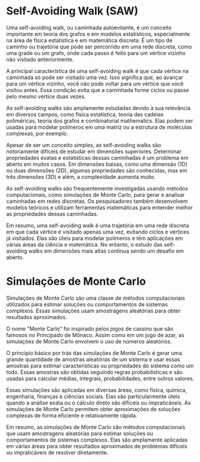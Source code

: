 # Self-Avoiding Walk (SAW)

Uma self-avoiding walk, ou caminhada autoevitante, é um conceito importante em teoria dos grafos e em modelos estatísticos, especialmente na área de física estatística e em matemática discreta. É um tipo de caminho ou trajetória que pode ser percorrido em uma rede discreta, como uma grade ou um grafo, onde cada passo é feito para um vértice vizinho não visitado anteriormente.

A principal característica de uma self-avoiding walk é que cada vértice na caminhada só pode ser visitado uma vez. Isso significa que, ao avançar para um vértice vizinho, você não pode voltar para um vértice que você visitou antes. Essa condição evita que a caminhada forme ciclos ou passe pelo mesmo vértice duas vezes.

As self-avoiding walks são amplamente estudadas devido à sua relevância em diversos campos, como física estatística, teoria das cadeias poliméricas, teoria dos grafos e combinatorial mathematics. Elas podem ser usadas para modelar polímeros em uma matriz ou a estrutura de moléculas complexas, por exemplo.

Apesar de ser um conceito simples, as self-avoiding walks são notoriamente difíceis de estudar em dimensões superiores. Determinar propriedades exatas e estatísticas dessas caminhadas é um problema em aberto em muitos casos. Em dimensões baixas, como uma dimensão (1D) ou duas dimensões (2D), algumas propriedades são conhecidas, mas em três dimensões (3D) e além, a complexidade aumenta muito.

As self-avoiding walks são frequentemente investigadas usando métodos computacionais, como simulações de Monte Carlo, para gerar e analisar caminhadas em redes discretas. Os pesquisadores também desenvolvem modelos teóricos e utilizam ferramentas matemáticas para entender melhor as propriedades dessas caminhadas.

Em resumo, uma self-avoiding walk é uma trajetória em uma rede discreta em que cada vértice é visitado apenas uma vez, evitando ciclos e vértices já visitados. Elas são úteis para modelar polímeros e têm aplicações em várias áreas da ciência e matemática. No entanto, o estudo das self-avoiding walks em dimensões mais altas continua sendo um desafio em aberto.

# Simulações de Monte Carlo

Simulações de Monte Carlo são uma classe de métodos computacionais utilizados para estimar soluções ou comportamentos de sistemas complexos. Essas simulações usam amostragens aleatórias para obter resultados aproximados.

O nome "Monte Carlo" foi inspirado pelos jogos de cassino que são famosos no Principado de Mônaco. Assim como em um jogo de azar, as simulações de Monte Carlo envolvem o uso de números aleatórios.

O princípio básico por trás das simulações de Monte Carlo é gerar uma grande quantidade de amostras aleatórias de um sistema e usar essas amostras para estimar características ou propriedades do sistema como um todo. Essas amostras são obtidas seguindo regras probabilísticas e são usadas para calcular médias, integrais, probabilidades, entre outros valores.

Essas simulações são aplicadas em diversas áreas, como física, química, engenharia, finanças e ciências sociais. Elas são particularmente úteis quando a análise exata ou o cálculo direto são difíceis ou impraticáveis. As simulações de Monte Carlo permitem obter aproximações de soluções complexas de forma eficiente e relativamente rápida.

Em resumo, as simulações de Monte Carlo são métodos computacionais que usam amostragens aleatórias para estimar soluções ou comportamentos de sistemas complexos. Elas são amplamente aplicadas em várias áreas para obter resultados aproximados de problemas difíceis ou impraticáveis de resolver diretamente.
